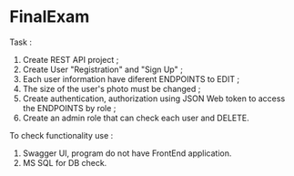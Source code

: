# FinalExam

Task :

1. Create REST API project ;
1. Create User "Registration" and "Sign Up" ;
2. Each user information have diferent ENDPOINTS to EDIT ;
3. The size of the user's photo must be changed ;
4. Create authentication, authorization using JSON Web token to access the ENDPOINTS by role ;
5. Create an admin role that can check each user and DELETE.
 
 To check functionality use :
 
 1. Swagger UI, program do not have FrontEnd application.
 2. MS SQL for DB check.
